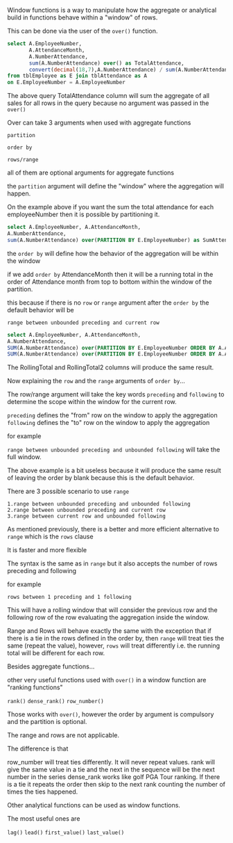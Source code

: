 Window functions is a way to manipulate how the aggregate or analytical
build in functions behave within a "window" of rows.

This can be done via the user of the `over()` function.

```sql
select A.EmployeeNumber,
       A.AttendanceMonth,
       A.NumberAttendance,
       sum(A.NumberAttendance) over() as TotalAttendance,
       convert(decimal(18,7),A.NumberAttendance) / sum(A.NumberAttendance) over() * 100.0000 as PercentageAttendance
from tblEmployee as E join tblAttendance as A
on E.EmployeeNumber = A.EmployeeNumber
```

The above query TotalAttendance column will sum the aggregate of all sales for all rows in the
query because no argument was passed in the `over()`

Over can take 3 arguments when used with aggregate functions

`partition`

`order by`

`rows/range`

all of them are optional arguments for aggregate functions

the `partition` argument will define the "window" where the aggregation will
happen.

On the example above if you want the sum the total attendance for each employeeNumber then
it is possible by partitioning it.

```sql
select A.EmployeeNumber, A.AttendanceMonth,
A.NumberAttendance,
sum(A.NumberAttendance) over(PARTITION BY E.EmployeeNumber) as SumAttendance,
```

the `order by` will define how the behavior of the aggregation will be within the
window

if we add `order by` AttendanceMonth then it will be a running total
in the order of Attendance month from top to bottom within the window of the
partition.

this because if there is no `row` or `range` argument after the `order by` the default
behavior will be

`range between unbounded preceding and current row`

```sql
select A.EmployeeNumber, A.AttendanceMonth,
A.NumberAttendance,
SUM(A.NumberAttendance) over(PARTITION BY E.EmployeeNumber ORDER BY A.AttendanceMonth RANGE BETWEEN unbounded PRECEDING AND current row ) as RollingTotal,
SUM(A.NumberAttendance) over(PARTITION BY E.EmployeeNumber ORDER BY A.AttendanceMonth) as RollingTotal2
```

The RollingTotal and RollingTotal2 columns will produce the same result.

Now explaining the `row` and the `range` arguments of `order by`...

The row/range argument will take the key words
`preceding` and `following` to determine the scope within the window for the current row.

`preceding` defines the "from" row on the window to apply the aggregation
`following` defines the "to" row on the window to apply the aggregation

for example

`range between unbounded preceding and unbounded following` will take the full window.

The above example is a bit useless because it will produce the same result of leaving the order by blank
because this is the default behavior.

There are 3 possible scenario to use `range`

    1.range between unbounded preceding and unbounded following
    2.range between unbounded preceding and current row
    3.range between current row and unbounded following

As mentioned previously, there is a better and more efficient alternative to `range` which is the `rows` clause

It is faster and more flexible

The syntax is the same as in `range` but it also accepts the number of rows preceding and following

for example

`rows between 1 preceding and 1 following`

This will have a rolling window that will consider the previous row and the following
row of the row evaluating the aggregation inside the window.

Range and Rows will behave exactly the same with the exception that if there is a
tie in the rows defined in the order by, then `range` will treat ties the same (repeat the value),
however, `rows` will treat differently i.e. the running total will be different for each row.

Besides aggregate functions...

other very useful functions used with `over()` in a window function are "ranking functions"

`rank()`
`dense_rank()`
`row_number()`

Those works with `over()`, however the order by argument is compulsory and the partition is optional.

The range and rows are not applicable.

The difference is that

row_number will treat ties differently. It will never repeat values.
rank will give the same value in a tie and the next in the sequence will be the next number in the series
dense_rank works like golf PGA Tour ranking. If there is a tie it repeats the order then skip to the
next rank counting the number of times the ties happened.

Other analytical functions can be used as window functions.

The most useful ones are

`lag()`
`lead()`
`first_value()`
`last_value()`
